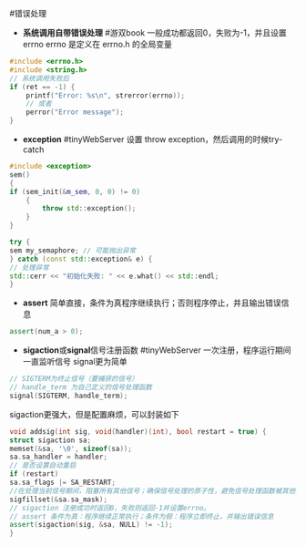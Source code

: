 #错误处理

- **系统调用自带错误处理**
#游双book
一般成功都返回0，失败为-1，并且设置errno
errno 是定义在 errno.h 的全局变量
```cpp
#include <errno.h>
#include <string.h>
// 系统调用失败后
if (ret == -1) {
    printf("Error: %s\n", strerror(errno));
    // 或者
    perror("Error message");
}
```
- **exception**
#tinyWebServer 
设置 throw exception，然后调用的时候try-catch
```cpp
#include <exception>
sem()
{
if (sem_init(&m_sem, 0, 0) != 0)
	{
		throw std::exception();
	}
}

try {
sem my_semaphore; // 可能抛出异常
} catch (const std::exception& e) {
// 处理异常
std::cerr << "初始化失败: " << e.what() << std::endl;
}
```
- **assert**
简单直接，条件为真程序继续执行；否则程序停止，并且输出错误信息
```cpp
assert(num_a > 0);
```
- **sigaction**或**signal**信号注册函数
#tinyWebServer 
一次注册，程序运行期间一直监听信号
signal更为简单
```cpp
// SIGTERM为终止信号（要捕获的信号）
// handle_term 为自己定义的信号处理函数
signal(SIGTERM, handle_term);
```
sigaction更强大，但是配置麻烦，可以封装如下
```cpp
void addsig(int sig, void(handler)(int), bool restart = true) {
struct sigaction sa;
memset(&sa, '\0', sizeof(sa));
sa.sa_handler = handler;
// 是否设置自动重启
if (restart)
sa.sa_flags |= SA_RESTART;
//在处理当前信号期间，阻塞所有其他信号；确保信号处理的原子性，避免信号处理函数被其他信号中断
sigfillset(&sa.sa_mask);
// sigaction 注册成功时返回0，失败则返回-1并设置errno。
// assert 条件为真：程序继续正常执行；条件为假：程序立即终止，并输出错误信息
assert(sigaction(sig, &sa, NULL) != -1);
}
```